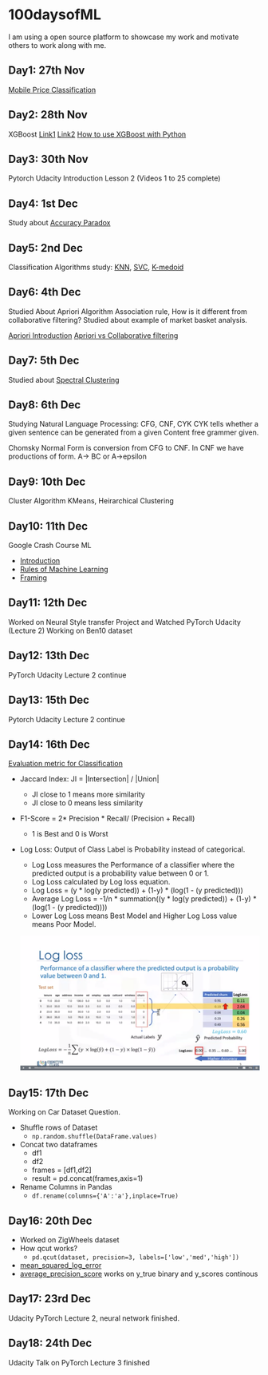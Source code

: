 # 100daysofML
I am using a open source platform to showcase my work and motivate others to work along with me.

## Day1: 27th Nov
[Mobile Price Classification](https://www.kaggle.com/iabhishekofficial/mobile-price-classification)

## Day2: 28th Nov
XGBoost [Link1](https://www.analyticsvidhya.com/blog/2018/09/an-end-to-end-guide-to-understand-the-math-behind-xgboost/) [Link2](https://machinelearningmastery.com/gentle-introduction-xgboost-applied-machine-learning/) [How to use XGBoost with Python](https://machinelearningmastery.com/develop-first-xgboost-model-python-scikit-learn/)

 ## Day3: 30th Nov
 Pytorch Udacity Introduction Lesson 2
(Videos 1 to 25 complete)

## Day4: 1st Dec
Study about [Accuracy Paradox](https://towardsdatascience.com/accuracy-paradox-897a69e2dd9b)

## Day5: 2nd Dec
Classification Algorithms study: [KNN](https://www.geeksforgeeks.org/k-nearest-neighbours/), [SVC](https://www.analyticsvidhya.com/blog/2017/09/understaing-support-vector-machine-example-code/), [K-medoid](https://www.youtube.com/watch?v=cA0FBZE-948)

## Day6: 4th Dec
Studied About Apriori Algorithm Association rule, How is it different from collaborative filtering?
Studied about example of market basket analysis.

[Apriori Introduction](https://www.hackerearth.com/blog/machine-learning/beginners-tutorial-apriori-algorithm-data-mining-r-implementation/) [Apriori vs Collaborative filtering](https://stats.stackexchange.com/questions/256012/item-item-collaborative-filtering-vs-market-basket-analysis)

## Day7: 5th Dec
Studied about [Spectral Clustering](https://towardsdatascience.com/spectral-clustering-for-beginners-d08b7d25b4d8)

## Day8: 6th Dec
Studying Natural Language Processing: CFG, CNF, CYK
CYK tells whether a given sentence can be generated from a given Content free grammer given.

Chomsky Normal Form is conversion from CFG to CNF. In CNF we have productions of form.
A-> BC
or A->epsilon

## Day9: 10th Dec
Cluster Algorithm KMeans, Heirarchical Clustering

## Day10: 11th Dec
Google Crash Course ML
+ [Introduction](https://developers.google.com/machine-learning/crash-course/ml-intro)
+ [Rules of Machine Learning](https://developers.google.com/machine-learning/guides/rules-of-ml/#rule_1_dont_be_afraid_to_launch_a_product_without_machine_learning)
+ [Framing](https://developers.google.com/machine-learning/crash-course/framing/video-lecture)

## Day11: 12th Dec
Worked on Neural Style transfer Project and Watched PyTorch Udacity (Lecture 2)
Working on Ben10 dataset

## Day12: 13th Dec
PyTorch Udacity Lecture 2 continue

## Day13: 15th Dec
Pytorch Udacity Lecture 2 continue

## Day14: 16th Dec
[Evaluation metric for Classification](https://www.coursera.org/lecture/machine-learning-with-python/evaluation-metrics-in-classification-5iCQt)
+ Jaccard Index:  JI = |Intersection| / |Union|
  * JI close to 1 means more similarity
  * JI close to 0 means less similarity
+ F1-Score = 2* Precision * Recall/ (Precision + Recall)
  * 1 is Best and 0 is Worst
+ Log Loss: Output of Class Label is Probability instead of categorical.
  * Log Loss measures the Performance of a classifier where the predicted output is a probability value between 0 or 1.
  * Log Loss calculated by Log loss equation.
  * Log Loss = (y * log(y predicted)) + (1-y) * (log(1 - (y predicted)))
  * Average Log Loss = -1/n * summation((y * log(y predicted)) + (1-y) * (log(1 - (y predicted))))
  * Lower Log Loss means Best Model and Higher Log Loss value means Poor Model.

  ![LogLoss](ResourceImages/LogLoss.png)

## Day15: 17th Dec
Working on Car Dataset Question.
+ Shuffle rows of Dataset
  + `np.random.shuffle(DataFrame.values)`
+ Concat two dataframes
  + df1
  + df2
  + frames = [df1,df2]
  + result = pd.concat(frames,axis=1)
+ Rename Columns in Pandas
  + `df.rename(columns={'A':'a'},inplace=True)`

## Day16: 20th Dec
+ Worked on ZigWheels dataset
+ How qcut works?
  + `pd.qcut(dataset, precision=3, labels=['low','med','high'])`
+ [mean_squared_log_error](https://scikit-learn.org/stable/modules/generated/sklearn.metrics.mean_squared_log_error.html)
+ [average_precision_score](https://scikit-learn.org/stable/modules/generated/sklearn.metrics.average_precision_score.html#sklearn.metrics.average_precision_score) works on y_true binary and y_scores continous

## Day17: 23rd Dec
Udacity PyTorch Lecture 2, neural network finished.

## Day18: 24th Dec
Udacity Talk on PyTorch
Lecture 3 finished
